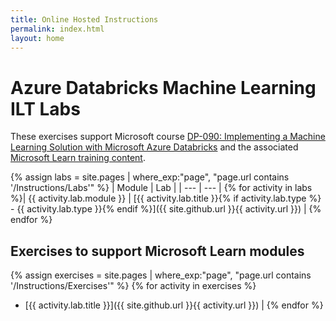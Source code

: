 ```yaml
---
title: Online Hosted Instructions
permalink: index.html
layout: home
---
```


# Azure Databricks Machine Learning ILT Labs

These exercises support Microsoft course [DP-090: Implementing a Machine Learning Solution with Microsoft Azure Databricks](https://docs.microsoft.com/training/courses/dp-090t00) and the associated [Microsoft Learn training content](https://docs.microsoft.com/training/paths/build-operate-machine-learning-solutions-azure-databricks/).

{% assign labs = site.pages | where_exp:"page", "page.url contains '/Instructions/Labs'" %}
| Module | Lab |
| --- | --- | 
{% for activity in labs  %}| {{ activity.lab.module }} | [{{ activity.lab.title }}{% if activity.lab.type %} - {{ activity.lab.type }}{% endif %}]({{ site.github.url }}{{ activity.url }}) |
{% endfor %}

## Exercises to support Microsoft Learn modules

{% assign exercises = site.pages | where_exp:"page", "page.url contains '/Instructions/Exercises'" %}
{% for activity in exercises  %}
- [{{ activity.lab.title }}]({{ site.github.url }}{{ activity.url }}) |
{% endfor %}

